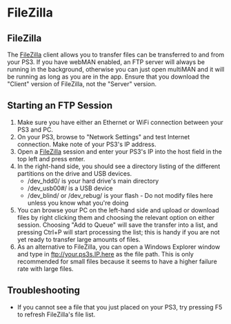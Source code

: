 # FileZilla

## FileZilla

The [FileZilla](https://filezilla-project.org/) client allows you to transfer files can be transferred to and from your PS3. If you have webMAN enabled, an FTP server will always be running in the background, otherwise you can just open multiMAN and it will be running as long as you are in the app. Ensure that you download the "Client" version of FileZilla, not the "Server" version.

## Starting an FTP Session

1. Make sure you have either an Ethernet or WiFi connection between your PS3 and PC.
2. On your PS3, browse to "Network Settings" and test Internet connection. Make note of your PS3's IP address.
3. Open a [FileZilla](https://filezilla-project.org/) session and enter your PS3's IP into the host field in the top left and press enter.
4. In the right-hand side, you should see a directory listing of the different partitions on the drive and USB devices. 
   * /dev\_hdd0/ is your hard drive's main directory
   * /dev\_usb00\#/ is a USB device
   * /dev\_blind/ or /dev\_rebug/ is your flash - Do not modify files here unless you know what you're doing
5. You can browse your PC on the left-hand side and upload or download files by right clicking them and choosing the relevant option on either session. Choosing "Add to Queue" will save the transfer into a list, and pressing Ctrl+P will start processing the list; this is handy if you are not yet ready to transfer large amounts of files.
6. As an alternative to FileZilla, you can open a Windows Explorer window and type in ftp://your.ps3s.IP.here as the file path. This is only recommended for small files because it seems to have a higher failure rate with large files.

## Troubleshooting

* If you cannot see a file that you just placed on your PS3, try pressing F5 to refresh FileZilla's file list.

